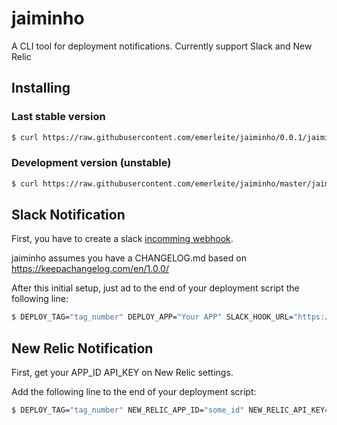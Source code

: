 # jaiminho
A CLI tool for deployment notifications. Currently support Slack and New Relic

## Installing

### Last stable version

```sh
$ curl https://raw.githubusercontent.com/emerleite/jaiminho/0.0.1/jaiminho > /path/to/jaiminho
```

### Development version (unstable)

```sh
$ curl https://raw.githubusercontent.com/emerleite/jaiminho/master/jaiminho > /path/to/jaiminho
```

## Slack Notification

First, you have to create a slack [incomming webhook](https://api.slack.com/incoming-webhooks).

jaiminho assumes you have a CHANGELOG.md based on https://keepachangelog.com/en/1.0.0/

After this initial setup, just ad to the end of your deployment script the following line:

```sh
$ DEPLOY_TAG="tag_number" DEPLOY_APP="Your APP" SLACK_HOOK_URL="https://hooks.slack.com/services/AAA/BBB/some_hash" ./jaiminho slack
```

## New Relic Notification

First, get your APP_ID API_KEY on New Relic settings.

Add the following line to the end of your deployment script:

```sh
$ DEPLOY_TAG="tag_number" NEW_RELIC_APP_ID="some_id" NEW_RELIC_API_KEY="some_api_key" ./jaiminho newrelic
```





